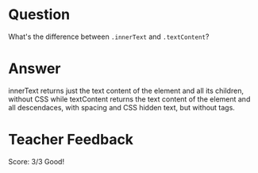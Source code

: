 # Question

What's the difference between `.innerText` and `.textContent`?

# Answer

innerText returns just the text content of the element and all its children, without CSS while textContent returns the text content of the element and all descendaces, with spacing and CSS hidden text, but without tags.

# Teacher Feedback

Score: 3/3
Good!
